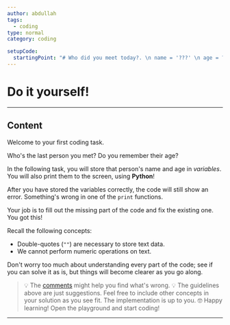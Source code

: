 ```yaml
---
author: abdullah
tags:
  - coding
type: normal
category: coding

setupCode:
  startingPoint: "# Who did you meet today?. \n name = '???' \n age = ??? \n print(age)  # Print age to the screen as it is. \n print(name/2)  # Print name to screen after dividing by 2!? \n"
---
```

# Do it yourself!
---
## Content

Welcome to your first coding task.

Who's the last person you met? Do you remember their age?

In the following task, you will store that person's name and age in *variables*. You will also print them to the screen, using **Python**!

After you have stored the variables correctly, the code will still show an error. Something's wrong in one of the `print` functions. 

Your job is to fill out the missing part of the code and fix the existing one. You got this!

Recall the following concepts:

- Double-quotes (`""`) are necessary to store text data.
- We cannot perform numeric operations on text.

Don't worry too much about understanding every part of the code; see if you can solve it as is, but things will become clearer as you go along.


> 💡 The [comments](https://enki.com/glossary/general/comment) might help you find what's wrong.
> 💡 The guidelines above are just suggestions. Feel free to include other concepts in your solution as you see fit. The implementation is up to you.
> 🤓 Happy learning! Open the playground and start coding!
---
